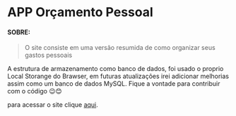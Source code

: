 # APP Orçamento Pessoal

#### SOBRE: 
> O site consiste em uma versão resumida de como organizar seus gastos pessoais

A estrutura de armazenamento como banco de dados, foi usado o proprio Local Storange do Brawser, em futuras atualizações irei adicionar melhorias assim como um banco de dados MySQL.
Fique a vontade para contribuir com o código 😉😊


para acessar o site clique [aqui](https://lucasgf007.github.io/-SitePessoal-/).
